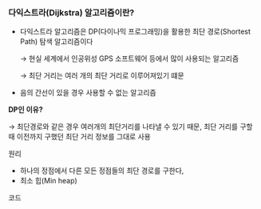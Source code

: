 ### 다익스트라(Dijkstra) 알고리즘이란?

- 다익스트라 알고리즘은 DP(다이나믹 프로그래밍)을 활용한 최단 경로(Shortest Path) 탐색 알고리즘이다

    → 현실 세계에서 인공위성 GPS 소프트웨어 등에서 많이 사용되는 알고리즘

    → 최단 거리는 여러 개의 최단 거리로 이루어져있기 떄문

- 음의 간선이 있을 경우 사용할 수 없는 알고리즘

**DP인 이유?**

→ 최단경로와 같은 경우 여러개의 최단거리를 나타낼 수 있기 때문, 최단 거리를 구할 때 이전까지 구했던 최단 거리 정보를 그대로 사용

원리

- 하나의 정점에서 다른 모든 정점들의 최단 경로를 구한다,
- 최소 힙(Min heap)


코드